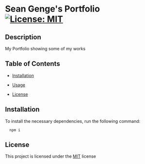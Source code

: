 # Sean Genge's Portfolio [![License: MIT](https://img.shields.io/badge/License-MIT-yellow.svg)](https://opensource.org/licenses/MIT)

## Description
My Portfolio showing some of my works

## Table of Contents
- [Installation](#installation)
  
- [Usage](#usage)
  
- [License](#license)

## Installation
To install the necessary dependencies, run the following command:
```
  npm i
```

## License
This project is licensed under the [MIT](https://opensource.org/licenses/MIT) license
